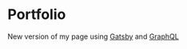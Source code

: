# Portfolio

New version of my page using [Gatsby](https://www.gatsbyjs.org/) and [GraphQL](http://graphql.org/)

